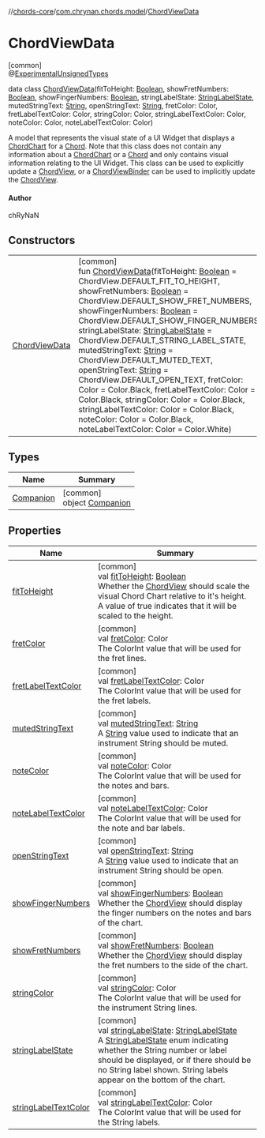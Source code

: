 //[chords-core](../../../index.md)/[com.chrynan.chords.model](../index.md)/[ChordViewData](index.md)

# ChordViewData

[common]\
@[ExperimentalUnsignedTypes](https://kotlinlang.org/api/latest/jvm/stdlib/kotlin/-experimental-unsigned-types/index.html)

data class [ChordViewData](index.md)(fitToHeight: [Boolean](https://kotlinlang.org/api/latest/jvm/stdlib/kotlin/-boolean/index.html), showFretNumbers: [Boolean](https://kotlinlang.org/api/latest/jvm/stdlib/kotlin/-boolean/index.html), showFingerNumbers: [Boolean](https://kotlinlang.org/api/latest/jvm/stdlib/kotlin/-boolean/index.html), stringLabelState: [StringLabelState](../-string-label-state/index.md), mutedStringText: [String](https://kotlinlang.org/api/latest/jvm/stdlib/kotlin/-string/index.html), openStringText: [String](https://kotlinlang.org/api/latest/jvm/stdlib/kotlin/-string/index.html), fretColor: Color, fretLabelTextColor: Color, stringColor: Color, stringLabelTextColor: Color, noteColor: Color, noteLabelTextColor: Color)

A model that represents the visual state of a UI Widget that displays a [ChordChart](../-chord-chart/index.md) for a [Chord](../-chord/index.md). Note that this class does not contain any information about a [ChordChart](../-chord-chart/index.md) or a [Chord](../-chord/index.md) and only contains visual information relating to the UI Widget. This class can be used to explicitly update a [ChordView](../../com.chrynan.chords.view/-chord-view/index.md), or a [ChordViewBinder](../../com.chrynan.chords.view/-chord-view-binder/index.md) can be used to implicitly update the [ChordView](../../com.chrynan.chords.view/-chord-view/index.md).

#### Author

chRyNaN

## Constructors

| | |
|---|---|
| [ChordViewData](-chord-view-data.md) | [common]<br>fun [ChordViewData](-chord-view-data.md)(fitToHeight: [Boolean](https://kotlinlang.org/api/latest/jvm/stdlib/kotlin/-boolean/index.html) = ChordView.DEFAULT_FIT_TO_HEIGHT, showFretNumbers: [Boolean](https://kotlinlang.org/api/latest/jvm/stdlib/kotlin/-boolean/index.html) = ChordView.DEFAULT_SHOW_FRET_NUMBERS, showFingerNumbers: [Boolean](https://kotlinlang.org/api/latest/jvm/stdlib/kotlin/-boolean/index.html) = ChordView.DEFAULT_SHOW_FINGER_NUMBERS, stringLabelState: [StringLabelState](../-string-label-state/index.md) = ChordView.DEFAULT_STRING_LABEL_STATE, mutedStringText: [String](https://kotlinlang.org/api/latest/jvm/stdlib/kotlin/-string/index.html) = ChordView.DEFAULT_MUTED_TEXT, openStringText: [String](https://kotlinlang.org/api/latest/jvm/stdlib/kotlin/-string/index.html) = ChordView.DEFAULT_OPEN_TEXT, fretColor: Color = Color.Black, fretLabelTextColor: Color = Color.Black, stringColor: Color = Color.Black, stringLabelTextColor: Color = Color.Black, noteColor: Color = Color.Black, noteLabelTextColor: Color = Color.White) |

## Types

| Name | Summary |
|---|---|
| [Companion](-companion/index.md) | [common]<br>object [Companion](-companion/index.md) |

## Properties

| Name | Summary |
|---|---|
| [fitToHeight](fit-to-height.md) | [common]<br>val [fitToHeight](fit-to-height.md): [Boolean](https://kotlinlang.org/api/latest/jvm/stdlib/kotlin/-boolean/index.html)<br>Whether the [ChordView](../../com.chrynan.chords.view/-chord-view/index.md) should scale the visual Chord Chart relative to it's height. A value of true indicates that it will be scaled to the height. |
| [fretColor](fret-color.md) | [common]<br>val [fretColor](fret-color.md): Color<br>The ColorInt value that will be used for the fret lines. |
| [fretLabelTextColor](fret-label-text-color.md) | [common]<br>val [fretLabelTextColor](fret-label-text-color.md): Color<br>The ColorInt value that will be used for the fret labels. |
| [mutedStringText](muted-string-text.md) | [common]<br>val [mutedStringText](muted-string-text.md): [String](https://kotlinlang.org/api/latest/jvm/stdlib/kotlin/-string/index.html)<br>A [String](https://kotlinlang.org/api/latest/jvm/stdlib/kotlin/-string/index.html) value used to indicate that an instrument String should be muted. |
| [noteColor](note-color.md) | [common]<br>val [noteColor](note-color.md): Color<br>The ColorInt value that will be used for the notes and bars. |
| [noteLabelTextColor](note-label-text-color.md) | [common]<br>val [noteLabelTextColor](note-label-text-color.md): Color<br>The ColorInt value that will be used for the note and bar labels. |
| [openStringText](open-string-text.md) | [common]<br>val [openStringText](open-string-text.md): [String](https://kotlinlang.org/api/latest/jvm/stdlib/kotlin/-string/index.html)<br>A [String](https://kotlinlang.org/api/latest/jvm/stdlib/kotlin/-string/index.html) value used to indicate that an instrument String should be open. |
| [showFingerNumbers](show-finger-numbers.md) | [common]<br>val [showFingerNumbers](show-finger-numbers.md): [Boolean](https://kotlinlang.org/api/latest/jvm/stdlib/kotlin/-boolean/index.html)<br>Whether the [ChordView](../../com.chrynan.chords.view/-chord-view/index.md) should display the finger numbers on the notes and bars of the chart. |
| [showFretNumbers](show-fret-numbers.md) | [common]<br>val [showFretNumbers](show-fret-numbers.md): [Boolean](https://kotlinlang.org/api/latest/jvm/stdlib/kotlin/-boolean/index.html)<br>Whether the [ChordView](../../com.chrynan.chords.view/-chord-view/index.md) should display the fret numbers to the side of the chart. |
| [stringColor](string-color.md) | [common]<br>val [stringColor](string-color.md): Color<br>The ColorInt value that will be used for the instrument String lines. |
| [stringLabelState](string-label-state.md) | [common]<br>val [stringLabelState](string-label-state.md): [StringLabelState](../-string-label-state/index.md)<br>A [StringLabelState](../-string-label-state/index.md) enum indicating whether the String number or label should be displayed, or if there should be no String label shown. String labels appear on the bottom of the chart. |
| [stringLabelTextColor](string-label-text-color.md) | [common]<br>val [stringLabelTextColor](string-label-text-color.md): Color<br>The ColorInt value that will be used for the String labels. |
